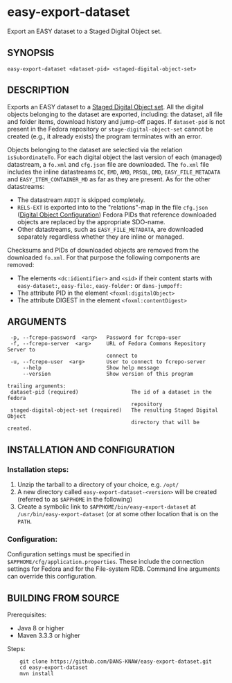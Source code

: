 easy-export-dataset
===================

Export an EASY dataset to a Staged Digital Object set.


SYNOPSIS
--------

    easy-export-dataset <dataset-pid> <staged-digital-object-set>


DESCRIPTION
-----------

Exports an EASY dataset to a [Staged Digital Object set]. All the digital objects belonging to the dataset are 
exported, including: the dataset, all file and folder items, download history and jump-off pages. If `dataset-pid`
is not present in the Fedora repository or `stage-digital-object-set` cannot be created (e.g., it already exists)
the program terminates with an error.

Objects belonging to the dataset are selectied via the relation `isSubordinateTo`.
For each digital object the last version of each (managed) datastream, a `fo.xml` and `cfg.json` file are downloaded.
The `fo.xml` file includes the inline datastreams `DC`, `EMD`, `AMD`, `PRSQL`, `DMD`, `EASY_FILE_METADATA` and
`EASY_ITEM_CONTAINER_MD` as far as they are present. As for the other datastreams:

* The datastream `AUDIT` is skipped completely.
* `RELS-EXT` is exported into to the "relations"-map in the file `cfg.json` ([Digital Object Configuration])
  Fedora PIDs that reference downloaded objects are replaced by the appropriate SDO-name.
* Other datastreams, such as `EASY_FILE_METADATA`,  are downloaded separately regardless whether they are inline or
  managed.

Checksums and PIDs of downloaded objects are removed from the downloaded `fo.xml`.
For that purpose the following components are removed:

* The elements `<dc:idientifier>` and `<sid>` if their content starts with `easy-dataset:`, `easy-file:`, `easy-folder:` or `dans-jumpoff:`
* The attribute PID in the element `<foxml:digitalObject>`
* The attribute DIGEST in the element `<foxml:contentDigest>`


ARGUMENTS
---------

     -p, --fcrepo-password  <arg>   Password for fcrepo-user
     -f, --fcrepo-server  <arg>     URL of Fedora Commons Repository Server to
                                    connect to
     -u, --fcrepo-user  <arg>       User to connect to fcrepo-server
         --help                     Show help message
         --version                  Show version of this program
   
    trailing arguments:
     dataset-pid (required)                 The id of a dataset in the fedora
                                            repository
     staged-digital-object-set (required)   The resulting Staged Digital Object
                                            directory that will be created.




INSTALLATION AND CONFIGURATION
------------------------------

### Installation steps:

1. Unzip the tarball to a directory of your choice, e.g. `/opt/`
2. A new directory called `easy-export-dataset-<version>` will be created (referred to as `$APPHOME` in the following)
3. Create a symbolic link to `$APPHOME/bin/easy-export-dataset` at `/usr/bin/easy-export-dataset` (or at some other
   location that is on the `PATH`. 

 
### Configuration:

Configuration settings must be specified in `$APPHOME/cfg/application.properties`. These include the connection 
settings for Fedora and for the File-system RDB. Command line arguments can override this configuration.


BUILDING FROM SOURCE
--------------------

Prerequisites:

* Java 8 or higher
* Maven 3.3.3 or higher
 
Steps:

        git clone https://github.com/DANS-KNAW/easy-export-dataset.git
        cd easy-export-dataset
        mvn install
  
[Staged Digital Object set]: https://github.com/DANS-KNAW/easy-ingest#staged-digital-object-set
[Digital Object Configuration]: https://github.com/DANS-KNAW/easy-ingest#digital-object-configuration-file
[EASY Metadata]: https://easy.dans.knaw.nl/schemas/md/emd/2013/11/emd.xsd
[DCTERMS format]: http://dublincore.org/documents/dcmi-terms/#terms-format
[MIME Type]: https://en.wikipedia.org/wiki/MIME
